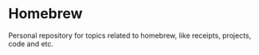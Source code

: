 # Homebrew
Personal repository for topics related to homebrew, like receipts, projects, code and etc.
